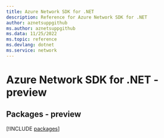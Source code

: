 ```yaml
---
title: Azure Network SDK for .NET
description: Reference for Azure Network SDK for .NET
author: aznetsuppgithub
ms.author: aznetsuppgithub
ms.data: 11/25/2022
ms.topic: reference
ms.devlang: dotnet
ms.service: network
---
```

# Azure Network SDK for .NET - preview
## Packages - preview
[!INCLUDE [packages](network-index.md)]